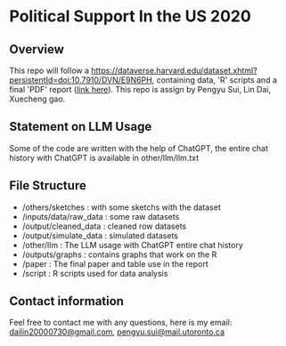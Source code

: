 # Political Support In the US 2020

## Overview

This repo will follow a <https://dataverse.harvard.edu/dataset.xhtml?persistentId=doi:10.7910/DVN/E9N6PH>, containing data, 'R' scripts and a final 'PDF' report ([link here](paper/paper.pdf)). 
This repo is assign by Pengyu Sui, Lin Dai, Xuecheng gao.


## Statement on LLM Usage

Some of the code are written with the help of ChatGPT, the entire chat history with ChatGPT is available in other/llm/llm.txt

## File Structure

* /others/sketches : with some sketchs with the dataset
* /inputs/data/raw_data : some raw datasets
* /output/cleaned_data : cleaned row datasets
* /output/simulate_data : simulated datasets
* /other/llm : The LLM usage with ChatGPT entire chat history
* /outputs/graphs : contains graphs that work on the R
* /paper : The final paper and table use in the report
* /script : R scripts used for data analysis

## Contact information

Feel free to contact me with any questions, here is my email: dailin20000730@gmail.com, pengyu.sui@mail.utoronto.ca